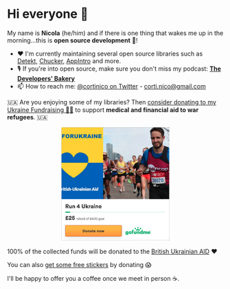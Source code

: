 # Hi everyone 👋

My name is **Nicola** (he/him) and if there is one thing that wakes me up in the morning...this is **open source development** 🐧!

- ❤️ I'm currently maintaining several open source libraries such as [Detekt](https://github.com/detekt/detekt), [Chucker](https://github.com/ChuckerTeam/chucker), [AppIntro](https://github.com/AppIntro/AppIntro) and more.
- 🎙 If you're into open source, make sure you don't miss my podcast: [**The Developers' Bakery**](https://thebakery.dev)
- 📫 How to reach me: [@cortinico on Twitter](https://twitter.com/cortinico) - [corti.nico@gmail.com](mailto:corti.nico@gmail.com)

🇺🇦 Are you enjoying some of my libraries? Then [consider donating to my Ukraine Fundraising 🏃‍♂️](https://bit.ly/run-4-ukraine) to support **medical and financial aid to war refugees**. 🇺🇦 

<p align="center">
  <a href="https://bit.ly/run-4-ukraine"><img src="img/fundraising.png" alt="fundraising" width="50%"/></a>
</p>

100% of the collected funds will be donated to the [British Ukrainian AID](https://british-ukrainianaid.org/) ❤️

You can also [get some free stickers](https://twitter.com/cortinico/status/1438428384598573058) by donating 😱

I'll be happy to offer you a coffee once we meet in person ☕️.
